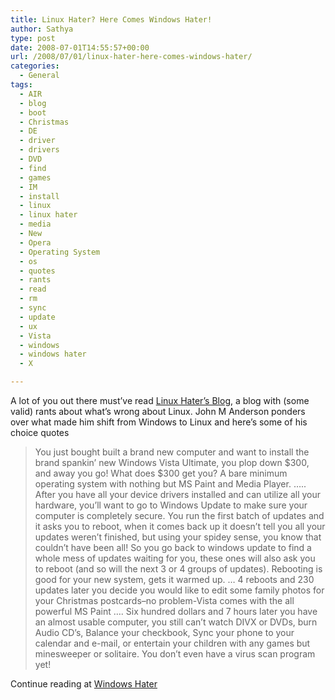 ```yaml
---
title: Linux Hater? Here Comes Windows Hater!
author: Sathya
type: post
date: 2008-07-01T14:55:57+00:00
url: /2008/07/01/linux-hater-here-comes-windows-hater/
categories:
  - General
tags:
  - AIR
  - blog
  - boot
  - Christmas
  - DE
  - driver
  - drivers
  - DVD
  - find
  - games
  - IM
  - install
  - linux
  - linux hater
  - media
  - New
  - Opera
  - Operating System
  - os
  - quotes
  - rants
  - read
  - rm
  - sync
  - update
  - ux
  - Vista
  - windows
  - windows hater
  - X

---
```

A lot of you out there must&#8217;ve read [Linux Hater&#8217;s Blog][1], a blog with (some valid) rants about what&#8217;s wrong about Linux. John M Anderson ponders over what made him shift from Windows to Linux and here&#8217;s some of his choice quotes

> You just bought built a brand new computer and want to install the brand spankin’ new Windows Vista Ultimate, you plop down $300, and away you go! What does $300 get you? A bare minimum operating system with nothing but MS Paint and Media Player. <!--more--> &#8230;.. After you have all your device drivers installed and can utilize all your hardware, you’ll want to go to Windows Update to make sure your computer is completely secure. You run the first batch of updates and it asks you to reboot, when it comes back up it doesn’t tell you all your updates weren’t finished, but using your spidey sense, you know that couldn’t have been all! So you go back to windows update to find a whole mess of updates waiting for you, these ones will also ask you to reboot (and so will the next 3 or 4 groups of updates). Rebooting is good for your new system, gets it warmed up. &#8230; 4 reboots and 230 updates later you decide you would like to edit some family photos for your Christmas postcards–no problem-Vista comes with the all powerful MS Paint &#8230;. Six hundred dollars and 7 hours later you have an almost usable computer, you still can’t watch DIVX or DVDs, burn Audio CD’s, Balance your checkbook, Sync your phone to your calendar and e-mail, or entertain your children with any games but minesweeper or solitaire. You don’t even have a virus scan program yet!

Continue reading at <a href="https://blog.sontek.net/2008/06/30/windows-hater-in-response-to-linux-hater/" target="_blank">Windows Hater</a>

 [1]: https://linuxhaters.blogspot.com/
